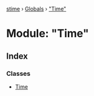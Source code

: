 [stime](../README.md) › [Globals](../globals.md) › ["Time"](_time_.md)

# Module: "Time"

## Index

### Classes

* [Time](../classes/_time_.time.md)
